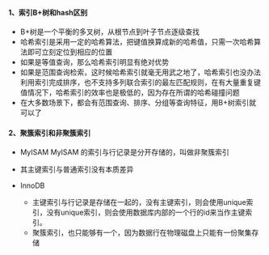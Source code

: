 

#### 1、索引B+树和hash区别
- B+树是一个平衡的多叉树，从根节点到叶子节点逐级查找
- 哈希索引是采用一定的哈希算法，把键值换算成新的哈希值，只需一次哈希算法即可立刻定位到相应的位置
- 如果是等值查询，那么哈希索引明显有绝对优势
- 如果是范围查询检索，这时候哈希索引就毫无用武之地了，哈希索引也没办法利用索引完成排序，也不支持多列联合索引的最左匹配规则，在有大量重复键值情况下，哈希索引的效率也是极低的，因为存在所谓的哈希碰撞问题
- 在大多数场景下，都会有范围查询、排序、分组等查询特征，用B+树索引就可以了

#### 2、聚簇索引和非聚簇索引
- MyISAM MyISAM 的索引与行记录是分开存储的，叫做非聚簇索引
- 其主键索引与普通索引没有本质差异

- InnoDB 
    - 主键索引与行记录是存储在一起的，没有主键索引，则会使用unique索引，没有unique索引，则会使用数据库内部的一个行的id来当作主键索引。
    - 聚簇索引，也只能够有一个，因为数据行在物理磁盘上只能有一份聚集存储